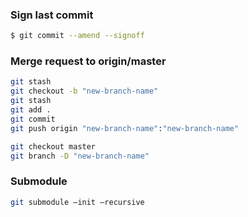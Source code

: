 ### Sign last commit 
```sh
$ git commit --amend --signoff
```
### Merge request to origin/master
```sh
git stash 
git checkout -b "new-branch-name"
git stash 
git add .
git commit 
git push origin "new-branch-name":"new-branch-name"

git checkout master
git branch -D "new-branch-name"
```
### Submodule
```sh
git submodule —init —recursive
```

